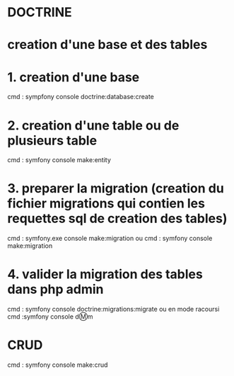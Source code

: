 # DOCTRINE

# creation d'une base et des tables

# 1. creation d'une base
cmd : sympfony console doctrine:database:create

# 2. creation d'une table ou de plusieurs table
cmd : symfony console make:entity

# 3. preparer la migration (creation du fichier migrations qui contien les requettes sql de creation des tables)
cmd : symfony.exe console make:migration
ou cmd : symfony console make:migration

# 4. valider la migration des tables dans php admin
cmd : symfony console doctrine:migrations:migrate
ou en mode racoursi cmd :symfony console d:m:m

# CRUD
cmd : symfony console make:crud